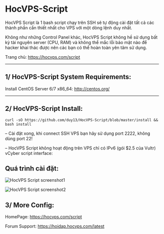HocVPS-Script
===================

HocVPS Script là 1 bash script chạy trên SSH sẽ tự động cài đặt tất cả các thành phần cần thiết nhất cho VPS với một dòng lệnh duy nhất.

Không như những Control Panel khác, HocVPS Script không hề sử dụng bất kỳ tài nguyên server (CPU, RAM) và không thể mắc lỗi bảo mật nào để hacker khai thác được nên các bạn có thể hoàn toàn yên tâm sử dụng.

Trang chủ: https://hocvps.com/script

----------

1/ HocVPS-Script System Requirements:
-------------
Install CentOS Server 6/7 x86_64: http://centos.org/

----------


2/ HocVPS-Script Install:
-------------
```
curl -sO https://github.com/duy13/HocVPS-Script/blob/master/install && bash install

```

– Cài đặt xong, khi connect SSH VPS bạn hãy sử dụng port 2222, không dùng port 22!

– HocVPS Script không hoạt động trên VPS chỉ có IPv6 (gói $2.5 của Vultr)
vCyber script interface:

Quá trình cài đặt:
-------------
![HocVPS Script screenshot1](https://lh3.googleusercontent.com/-n-NkWDZNuuM/YFRD7ZRz6zI/AAAAAAAAC2Y/S00AK1upZu88D1X6TWi1Ru_MGYhoA6QhQCLcBGAsYHQ/s16000/Chuan-bi-cai-dat-HocVPS-Script-1.8.png "HocVPS Script screenshot1")

![HocVPS Script screenshot2](https://lh3.googleusercontent.com/-sSY6GT508F0/YFRD7RHPvTI/AAAAAAAAC2c/7v3Z8q6NZXAjIzzohh3oFA6qIQ7xj4sTACLcBGAsYHQ/s16000/Cai-dat-thanh-cong-v1.8.png "HocVPS Script screenshot2")


3/ More Config:
---------------
HomePage: https://hocvps.com/script

Forum Support: https://hoidap.hocvps.com/latest
